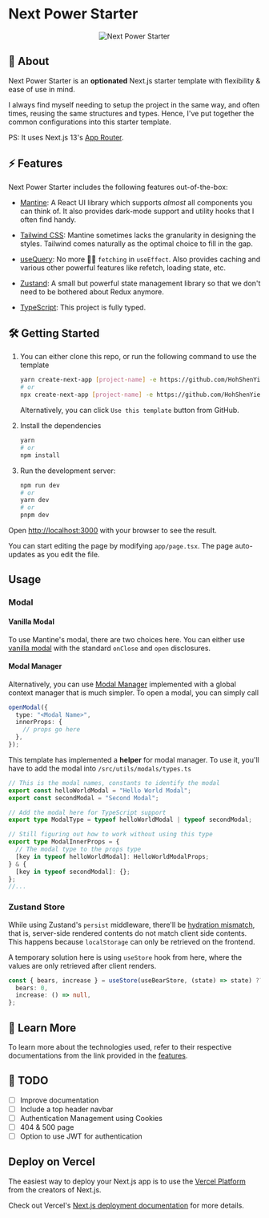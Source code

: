 # Next Power Starter

<center>
   <img src="https://github.com/HohShenYien/next-power-starter/assets/55322546/99bc59e7-e8ee-45dd-870b-3692a995064c" alt="Next Power Starter">
</center>

## 🧐 About

Next Power Starter is an **optionated** Next.js starter template with flexibility & ease of use in mind.

I always find myself needing to setup the project in the same way, and often times, reusing the same structures and types. Hence, I've put together the common configurations into this starter template.

PS: It uses Next.js 13's [App Router](https://nextjs.org/docs/app).

## ⚡ Features

Next Power Starter includes the following features out-of-the-box:

- [Mantine](https://mantine.dev/): A React UI library which supports _almost_ all components you can think of. It also provides dark-mode support and utility hooks that I often find handy.

- [Tailwind CSS](https://tailwindcss.com/): Mantine sometimes lacks the granularity in designing the styles. Tailwind comes naturally as the optimal choice to fill in the gap.

- [useQuery](https://tanstack.com/query/): No more 🙅‍♂️ `fetching` in `useEffect`. Also provides caching and various other powerful features like refetch, loading state, etc.

- [Zustand](https://github.com/pmndrs/zustand): A small but powerful state management library so that we don't need to be bothered about Redux anymore.

- [TypeScript](https://www.typescriptlang.org/): This project is fully typed.

## 🛠 Getting Started

1. You can either clone this repo, or run the following command to use the template

   ```bash
   yarn create-next-app [project-name] -e https://github.com/HohShenYien/next-power-starter
   # or
   npx create-next-app [project-name] -e https://github.com/HohShenYien/next-power-starter
   ```

   Alternatively, you can click `Use this template` button from GitHub.

2. Install the dependencies

   ```bash
   yarn
   # or
   npm install
   ```

3. Run the development server:

   ```bash
   npm run dev
   # or
   yarn dev
   # or
   pnpm dev
   ```

Open [http://localhost:3000](http://localhost:3000) with your browser to see the result.

You can start editing the page by modifying `app/page.tsx`. The page auto-updates as you edit the file.

## Usage

### Modal

#### Vanilla Modal

To use Mantine's modal, there are two choices here. You can either use [vanilla modal](https://mantine.dev/core/modal/) with the standard `onClose` and `open` disclosures.

#### Modal Manager

Alternatively, you can use [Modal Manager](https://mantine.dev/others/modals/) implemented with a global context manager that is much simpler. To open a modal, you can simply call

```ts
openModal({
  type: "<Modal Name>",
  innerProps: {
    // props go here
  },
});
```

This template has implemented a **helper** for modal manager. To use it, you'll have to add the modal into `/src/utils/modals/types.ts`

```ts
// This is the modal names, constants to identify the modal
export const helloWorldModal = "Hello World Modal";
export const secondModal = "Second Modal";

// Add the modal here for TypeScript support
export type ModalType = typeof helloWorldModal | typeof secondModal;

// Still figuring out how to work without using this type
export type ModalInnerProps = {
  // The modal type to the props type
  [key in typeof helloWorldModal]: HelloWorldModalProps;
} & {
  [key in typeof secondModal]: {};
};
//...
```

### Zustand Store

While using Zustand's `persist` middleware, there'll be [hydration mismatch](https://github.com/pmndrs/zustand/issues/1145), that is, server-side rendered contents do not match client side contents. This happens because `localStorage` can only be retrieved on the frontend.

A temporary solution here is using `useStore` hook from here, where the values are only retrieved after client renders.

```ts
const { bears, increase } = useStore(useBearStore, (state) => state) ?? { // The defaults are set here as they will be empty before client renders
  bears: 0,
  increase: () => null,
};
```

## 🧾 Learn More

To learn more about the technologies used, refer to their respective documentations from the link provided in the [features](#-getting-started).

## 🚩 TODO

- [ ] Improve documentation
- [ ] Include a top header navbar
- [ ] Authentication Management using Cookies
- [ ] 404 & 500 page
- [ ] Option to use JWT for authentication

## Deploy on Vercel

The easiest way to deploy your Next.js app is to use the [Vercel Platform](https://vercel.com/new?utm_medium=default-template&filter=next.js&utm_source=create-next-app&utm_campaign=create-next-app-readme) from the creators of Next.js.

Check out Vercel's [Next.js deployment documentation](https://nextjs.org/docs/deployment) for more details.

